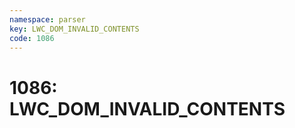 ```yaml
---
namespace: parser
key: LWC_DOM_INVALID_CONTENTS
code: 1086
---
```


# 1086: LWC_DOM_INVALID_CONTENTS
